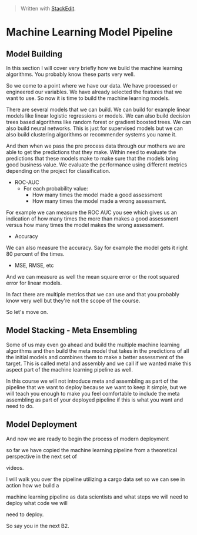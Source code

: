 


> Written with [StackEdit](https://stackedit.io/).

# Machine Learning Model Pipeline 
## Model Building

In this section I will cover very briefly how we build the machine learning algorithms. You probably know these parts very well. 

So we come to a point where we have our data. We have processed or engineered our variables. We have already selected the features that we want to use. So now it is time to build the machine learning models.

There are several models that we can build. We can build for example linear models like linear logistic regressions or models. We can also build decision trees based algorithms like random forest or gradient boosted trees. We can also build neural networks. This is just for supervised models but we can also build clustering algorithms or recommender systems you name it. 

And then when we pass the pre process data through our mothers we are able to get the predictions that they make.  Within need to evaluate the predictions that these models make to make sure that the models bring good business value. We evaluate the performance using different metrics depending on the project for classification.

- ROC-AUC
	- For each probability value:
		- How many times the model made a good assessment
		- How many times the model made a wrong assessment.

For example we can measure the ROC AUC you see which gives us an indication of how many times the more than makes a good assessment versus how many times the model makes the wrong assessment.

- Accuracy 

We can also measure the accuracy. Say for example the model gets it right 80 percent of the times.

- MSE, RMSE, etc

And we can measure as well the mean square error or the root squared error for linear models.

In fact there are multiple metrics that we can use and that you probably know very well but they're not the scope of the course.

So let's move on.

## Model Stacking - Meta Ensembling

Some of us may even go ahead and build the multiple machine learning algorithms and then build the meta model that takes in the predictions of all the initial models and combines them to make a better assessment of the target. This is called metal and assembly and we call if we wanted make this aspect part of the machine learning pipeline as well. 

In this course we will not introduce meta and assembling as part of the pipeline that we want to deploy because we want to keep it simple, but we will teach you enough to make you feel comfortable to include the meta assembling as part of your deployed pipeline if this is what you want and need to do. 

## Model Deployment

And now we are ready to begin the process of modern deployment

so far we have copied the machine learning pipeline from a theoretical perspective in the next set of

videos.

I will walk you over the pipeline utilizing a cargo data set so we can see in action how we build a

machine learning pipeline as data scientists and what steps we will need to deploy what code we will

need to deploy.

So say you in the next B2.
<!--stackedit_data:
eyJoaXN0b3J5IjpbLTE0OTY2Nzc1MDYsLTIwMzkwMDY3NTEsMT
YwMzY0NDM3LDIwNTU5MDk0NDcsMTQ5MzI1OTcyOV19
-->